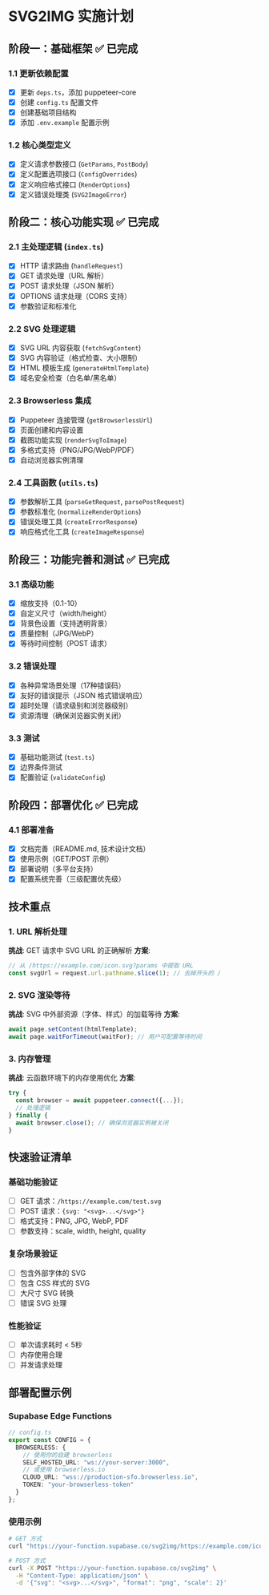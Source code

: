 # SVG2IMG 实施计划

## 阶段一：基础框架 ✅ 已完成

### 1.1 更新依赖配置
- [x] 更新 `deps.ts`，添加 puppeteer-core
- [x] 创建 `config.ts` 配置文件
- [x] 创建基础项目结构
- [x] 添加 `.env.example` 配置示例

### 1.2 核心类型定义
- [x] 定义请求参数接口 (`GetParams`, `PostBody`)
- [x] 定义配置选项接口 (`ConfigOverrides`)
- [x] 定义响应格式接口 (`RenderOptions`)
- [x] 定义错误处理类 (`SVG2ImageError`)

## 阶段二：核心功能实现 ✅ 已完成

### 2.1 主处理逻辑 (`index.ts`)
- [x] HTTP 请求路由 (`handleRequest`)
- [x] GET 请求处理（URL 解析）
- [x] POST 请求处理（JSON 解析）
- [x] OPTIONS 请求处理（CORS 支持）
- [x] 参数验证和标准化

### 2.2 SVG 处理逻辑
- [x] SVG URL 内容获取 (`fetchSvgContent`)
- [x] SVG 内容验证（格式检查、大小限制）
- [x] HTML 模板生成 (`generateHtmlTemplate`)
- [x] 域名安全检查（白名单/黑名单）

### 2.3 Browserless 集成
- [x] Puppeteer 连接管理 (`getBrowserlessUrl`)
- [x] 页面创建和内容设置
- [x] 截图功能实现 (`renderSvgToImage`)
- [x] 多格式支持（PNG/JPG/WebP/PDF）
- [x] 自动浏览器实例清理

### 2.4 工具函数 (`utils.ts`)
- [x] 参数解析工具 (`parseGetRequest`, `parsePostRequest`)
- [x] 参数标准化 (`normalizeRenderOptions`)
- [x] 错误处理工具 (`createErrorResponse`)
- [x] 响应格式化工具 (`createImageResponse`)

## 阶段三：功能完善和测试 ✅ 已完成

### 3.1 高级功能
- [x] 缩放支持（0.1-10）
- [x] 自定义尺寸（width/height）
- [x] 背景色设置（支持透明背景）
- [x] 质量控制（JPG/WebP）
- [x] 等待时间控制（POST 请求）

### 3.2 错误处理
- [x] 各种异常场景处理（17种错误码）
- [x] 友好的错误提示（JSON 格式错误响应）
- [x] 超时处理（请求级别和浏览器级别）
- [x] 资源清理（确保浏览器实例关闭）

### 3.3 测试
- [x] 基础功能测试 (`test.ts`)
- [x] 边界条件测试
- [x] 配置验证 (`validateConfig`)

## 阶段四：部署优化 ✅ 已完成

### 4.1 部署准备
- [x] 文档完善（README.md, 技术设计文档）
- [x] 使用示例（GET/POST 示例）
- [x] 部署说明（多平台支持）
- [x] 配置系统完善（三级配置优先级）

## 技术重点

### 1. URL 解析处理
**挑战**: GET 请求中 SVG URL 的正确解析
**方案**: 
```typescript
// 从 /https://example.com/icon.svg?params 中提取 URL
const svgUrl = request.url.pathname.slice(1); // 去掉开头的 /
```

### 2. SVG 渲染等待
**挑战**: SVG 中外部资源（字体、样式）的加载等待
**方案**:
```typescript
await page.setContent(htmlTemplate);
await page.waitForTimeout(waitFor); // 用户可配置等待时间
```

### 3. 内存管理
**挑战**: 云函数环境下的内存使用优化
**方案**:
```typescript
try {
  const browser = await puppeteer.connect({...});
  // 处理逻辑
} finally {
  await browser.close(); // 确保浏览器实例被关闭
}
```

## 快速验证清单

### 基础功能验证
- [ ] GET 请求：`/https://example.com/test.svg`
- [ ] POST 请求：`{svg: "<svg>...</svg>"}`
- [ ] 格式支持：PNG, JPG, WebP, PDF
- [ ] 参数支持：scale, width, height, quality

### 复杂场景验证
- [ ] 包含外部字体的 SVG
- [ ] 包含 CSS 样式的 SVG
- [ ] 大尺寸 SVG 转换
- [ ] 错误 SVG 处理

### 性能验证
- [ ] 单次请求耗时 < 5秒
- [ ] 内存使用合理
- [ ] 并发请求处理

## 部署配置示例

### Supabase Edge Functions
```typescript
// config.ts
export const CONFIG = {
  BROWSERLESS: {
    // 使用你的自建 browserless
    SELF_HOSTED_URL: "ws://your-server:3000",
    // 或使用 browserless.io
    CLOUD_URL: "wss://production-sfo.browserless.io",
    TOKEN: "your-browserless-token"
  }
};
```

### 使用示例
```bash
# GET 方式
curl "https://your-function.supabase.co/svg2img/https://example.com/icon.svg?scale=2&format=png"

# POST 方式
curl -X POST "https://your-function.supabase.co/svg2img" \
  -H "Content-Type: application/json" \
  -d '{"svg": "<svg>...</svg>", "format": "png", "scale": 2}'
```

